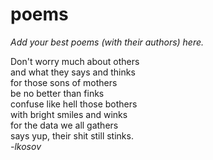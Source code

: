 poems
=====
*Add your best poems (with their authors) here.*

Don't worry much about others  
and what they says and thinks  
for those sons of mothers  
be no better than finks  
confuse like hell those bothers  
with bright smiles and winks  
for the data we all gathers  
says yup, their shit still stinks.  
*-lkosov*
